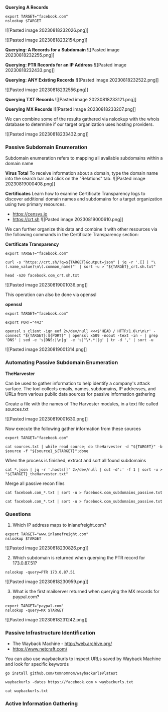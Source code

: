 **Querying A Records**
```
export TARGET="facebook.com"
nslookup $TARGET
```
![[Pasted image 20230818232026.png]]

![[Pasted image 20230818232154.png]]

**Querying: A Records for a Subdomain** 
![[Pasted image 20230818232255.png]]

**Querying: PTR Records for an IP Address**
![[Pasted image 20230818232433.png]]

**Querying: ANY Existing Records**
![[Pasted image 20230818232522.png]]

![[Pasted image 20230818232556.png]]

**Querying TXT Records**
![[Pasted image 20230818233121.png]]

**Querying MX Records**
![[Pasted image 20230818233207.png]]

We can combine some of the results gathered via nslookup with the whois database to determine if our target organization uses hosting providers.

![[Pasted image 20230818233432.png]]

### Passive Subdomain Enumeration

Subdomain enumeration refers to mapping all available subdomains within a domain name

**Virus Total**
To receive information about a domain, type the domain name into the search bar and click on the "Relations" tab.
![[Pasted image 20230819000408.png]]

**Certificates**
Learn how to examine Certificate Transparency logs to discover additional domain names and subdomains for a target organization using two primary resources.

- https://censys.io
- https://crt.sh
![[Pasted image 20230819000610.png]]

We can further organize this data and combine it with other resources via the following commands in the Certificate Transparency section:

**Certificate Transparency** 
```
export TARGET="facebook.com"

curl -s "https://crt.sh/?q=${TARGET}&output=json" | jq -r '.[] | "\(.name_value)\n\(.common_name)"' | sort -u > "${TARGET}_crt.sh.txt"

head -n20 facebook.com_crt.sh.txt
```

![[Pasted image 20230819001036.png]]

This operation can also be done via openssl

**openssl**
```
export TARGET="facebook.com"

export PORT="443"

openssl s_client -ign_eof 2>/dev/null <<<$'HEAD / HTTP/1.0\r\n\r' -connect "${TARGET}:${PORT}" | openssl x509 -noout -text -in - | grep 'DNS' | sed -e 's|DNS:|\n|g' -e 's|^\*.*||g' | tr -d ',' | sort -u
```

![[Pasted image 20230819001314.png]]

### Automating Passive Subdomain Enumeration

**TheHarvester**

Can be used to gather information to help identify a company's attack surface. The tool collects emails, names, subdomains, IP addresses, and URLs from various public data sources for passive information gathering

Create a file with the names of The Harvester modules, in a text file called sources.txt

![[Pasted image 20230819001630.png]]

Now execute the following gather information from these sources
```
export TARGET="facebook.com"

cat sources.txt | while read source; do theHarvester -d "${TARGET}" -b $source -f "${source}_${TARGET}";done
```

When the process is finished, extract and sort all found subdomains
```
cat *.json | jq -r '.hosts[]' 2>/dev/null | cut -d':' -f 1 | sort -u > "${TARGET}_theHarvester.txt"
```

Merge all passive recon files
```
cat facebook.com_*.txt | sort -u > facebook.com_subdomains_passive.txt

cat facebook.com_*.txt | sort -u > facebook.com_subdomains_passive.txt
```


### Questions
1) Which IP address maps to inlanefreight.com?
```
export TARGET="www.inlanefreight.com"
nslookup $TARGET
```
![[Pasted image 20230818230826.png]]

2) Which subdomain is returned when querying the PTR record for 173.0.87.51?
```
nslookup -query=PTR 173.0.87.51
```
![[Pasted image 20230818230959.png]]

3) What is the first mailserver returned when querying the MX records for paypal.com?
```
export TARGET="paypal.com"
nslookup -query=MX $TARGET
```
![[Pasted image 20230818231242.png]]


### Passive Infrastructure Identification

- The Wayback Machine - http://web.archive.org/
- https://www.netcraft.com/

You can also use waybackurls to inspect URLs saved by Wayback Machine and look for specific keywords

```
go install github.com/tomnomnom/waybackurls@latest

waybackurls -dates https://facebook.com > waybackurls.txt

cat waybackurls.txt
```

### Active Information Gathering


